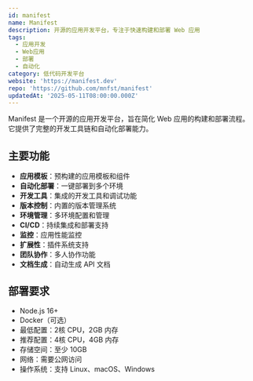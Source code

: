 ```yaml
---
id: manifest
name: Manifest
description: 开源的应用开发平台，专注于快速构建和部署 Web 应用
tags:
  - 应用开发
  - Web应用
  - 部署
  - 自动化
category: 低代码开发平台
website: 'https://manifest.dev'
repo: 'https://github.com/mnfst/manifest'
updatedAt: '2025-05-11T08:00:00.000Z'
---
```


Manifest 是一个开源的应用开发平台，旨在简化 Web 应用的构建和部署流程。它提供了完整的开发工具链和自动化部署能力。

## 主要功能

- **应用模板**：预构建的应用模板和组件
- **自动化部署**：一键部署到多个环境
- **开发工具**：集成的开发工具和调试功能
- **版本控制**：内置的版本管理系统
- **环境管理**：多环境配置和管理
- **CI/CD**：持续集成和部署支持
- **监控**：应用性能监控
- **扩展性**：插件系统支持
- **团队协作**：多人协作功能
- **文档生成**：自动生成 API 文档

## 部署要求

- Node.js 16+
- Docker（可选）
- 最低配置：2核 CPU，2GB 内存
- 推荐配置：4核 CPU，4GB 内存
- 存储空间：至少 10GB
- 网络：需要公网访问
- 操作系统：支持 Linux、macOS、Windows 